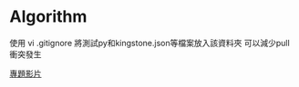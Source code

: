 # Algorithm

使用 vi .gitignore 將測試py和kingstone.json等檔案放入該資料夾 可以減少pull衝突發生



[專題影片](https://www.youtube.com/watch?v=DheBnBML2cw)

